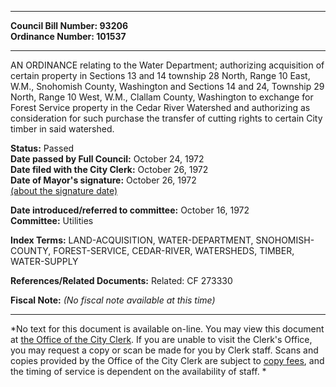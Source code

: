 * * * * *  
  
**Council Bill Number: [](#h0)[](#h2)93206**   
**Ordinance Number: 101537**  
  
* * * * *  
  
AN ORDINANCE relating to the Water Department; authorizing acquisition of certain property in Sections 13 and 14 township 28 North, Range 10 East, W.M., Snohomish County, Washington and Sections 14 and 24, Township 29 North, Range 10 West, W.M., Clallam County, Washington to exchange for Forest Service property in the Cedar River Watershed and authorizing as consideration for such purchase the transfer of cutting rights to certain City timber in said watershed.  
  
**Status:** Passed   
**Date passed by Full Council:** October 24, 1972   
**Date filed with the City Clerk:** October 26, 1972   
**Date of Mayor's signature:** October 26, 1972   
[(about the signature date)](/~public/approvaldate.htm)   
  
  
**Date introduced/referred to committee:** October 16, 1972   
**Committee:** Utilities   
  
**Index Terms:** LAND-ACQUISITION, WATER-DEPARTMENT, SNOHOMISH-COUNTY, FOREST-SERVICE, CEDAR-RIVER, WATERSHEDS, TIMBER, WATER-SUPPLY  
  
**References/Related Documents:** Related: CF 273330  
  
**Fiscal Note:** *(No fiscal note available at this time)*  
  
* * * * *  
  
*No text for this document is available on-line. You may view this document at [the Office of the City Clerk](http://www.seattle.gov/leg/clerk/contactUs.htm). If you are unable to visit the Clerk's Office, you may request a copy or scan be made for you by Clerk staff. Scans and copies provided by the Office of the City Clerk are subject to [copy fees](http://clerk.seattle.gov/~public/clerkfees.htm), and the timing of service is dependent on the availability of staff. *  
  
  
